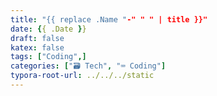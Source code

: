 ```yaml
---
title: "{{ replace .Name "-" " " | title }}"
date: {{ .Date }}
draft: false
katex: false
tags: ["Coding",]
categories: ["🗃️ Tech", "⌨️ Coding"]
typora-root-url: ../../../static
---
```


